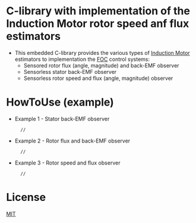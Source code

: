# C-library with implementation of the Induction Motor rotor speed anf flux estimators

* This embedded C-library provides the various types of [Induction Motor](https://en.wikipedia.org/wiki/Induction_motor) estimators to implementation the [FOC](https://en.wikipedia.org/wiki/Vector_control_(motor)) control systems:
	* Sensored rotor flux (angle, magnitude) and back-EMF observer
	* Sensorless stator back-EMF observer
	* Sensorless rotor speed and flux (angle, magnitude) observer

# HowToUse (example)

* Example 1 - Stator back-EMF observer

		//

* Example 2 - Rotor flux and back-EMF observer

		//

* Example 3 - Rotor speed and flux observer

		//

# License
  
[MIT](./LICENSE "License Description")
